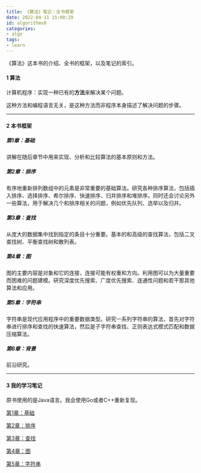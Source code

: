 ```yaml
---
title: 《算法》笔记：全书框架
date: 2022-04-11 15:00:29
id: algorithms0
categories:
- algo
tags:
- learn
---
```




《算法》这本书的介绍、全书的框架，以及笔记的索引。



<!-- more -->



#### 1 算法

计算机程序：实现一种已有的**方法**来解决某个问题。

这种方法和编程语言无关，是这种方法而非程序本身描述了解决问题的步骤。

---

#### 2 本书框架

##### 第1章：基础

讲解在随后章节中用来实现、分析和比较算法的基本原则和方法。

##### 第2章：排序

有序地重新排列数组中的元素是非常重要的基础算法。研究各种排序算法，包括插入排序、选择排序、希尔排序、快速排序、归并排序和堆排序。同时还会讨论另外一些算法，用于解决几个和排序相关的问题，例如优先队列、选举以及归并。

##### 第3章：查找

从庞大的数据集中找到指定的条目十分重要。基本的和高级的查找算法，包括二叉查找树、平衡查找树和散列表。

##### 第4章：图

图的主要内容是对象和它的连接，连接可能有权重和方向。利用图可以为大量重要而困难的问题建模。研究深度优先搜索、广度优先搜索、连通性问题和若干那其他算法和应用。

##### 第5章：字符串

字符串是现代应用程序中的重要数据类型。研究一系列字符串的算法，首先对字符串进行排序和查找的快速算法，然后是子字符串查找、正则表达式模式匹配和数据压缩算法。

##### 第6章：背景

前沿研究。

---

#### 3 我的学习笔记

原书使用的是Java语言。我会使用Go或者C++重新复现。

[第1章：基础](https://zhenruyi.github.io/algo/algorithms1/)

[第2章：排序](https://zhenruyi.github.io/algo/algorithms2/)

[第3章：查找](https://zhenruyi.github.io/algo/algorithms3/)

[第4章：图](https://zhenruyi.github.io/algo/algorithms4/)

[第5章：字符串](https://zhenruyi.github.io/algo/algorithms5/)
